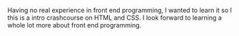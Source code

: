 Having no real experience in front end programming, I wanted to learn it so I this is a intro crashcourse on HTML and CSS. I look forward to learning a whole lot more about front end programming. 
